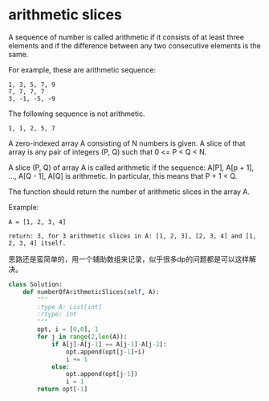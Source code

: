 # arithmetic slices

A sequence of number is called arithmetic if it consists of at least three elements and if the difference between any two consecutive elements is the same.

For example, these are arithmetic sequence:
```
1, 3, 5, 7, 9
7, 7, 7, 7
3, -1, -5, -9
```
The following sequence is not arithmetic.
```
1, 1, 2, 5, 7
```
A zero-indexed array A consisting of N numbers is given. A slice of that array is any pair of integers (P, Q) such that 0 <= P < Q < N.

A slice (P, Q) of array A is called arithmetic if the sequence:
A[P], A[p + 1], ..., A[Q - 1], A[Q] is arithmetic. In particular, this means that P + 1 < Q.

The function should return the number of arithmetic slices in the array A.


Example:
```
A = [1, 2, 3, 4]

return: 3, for 3 arithmetic slices in A: [1, 2, 3], [2, 3, 4] and [1, 2, 3, 4] itself.
```

思路还是蛮简单的，用一个辅助数组来记录，似乎很多dp的问题都是可以这样解决。

```python
class Solution:
    def numberOfArithmeticSlices(self, A):
        """
        :type A: List[int]
        :rtype: int
        """
        opt, i = [0,0], 1
        for j in range(2,len(A)):
            if A[j]-A[j-1] == A[j-1]-A[j-2]:
                opt.append(opt[j-1]+i)
                i += 1
            else:
                opt.append(opt[j-1])
                i = 1
        return opt[-1]

```
